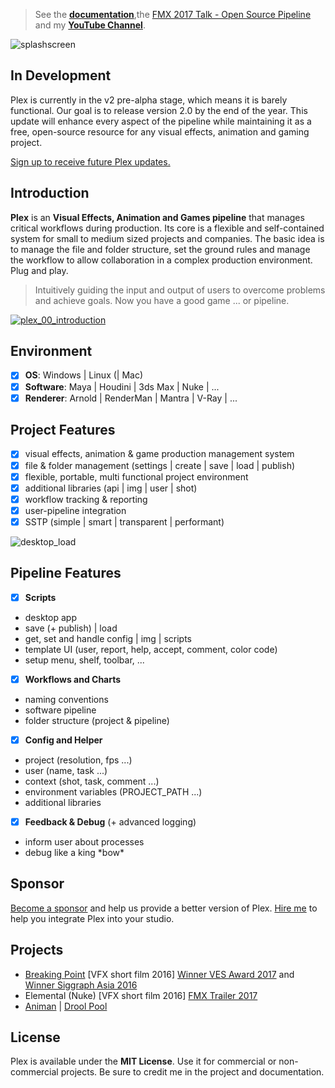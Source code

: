 > See the [**documentation**](https://github.com/alexanderrichtertd/plex/wiki),the [FMX 2017 Talk - Open Source Pipeline](https://www.youtube.com/watch?v=_JC0AMYX_Bw) and my **[YouTube Channel](https://youtube.com/alexanderrichtertd)**.

![splashscreen](https://user-images.githubusercontent.com/9514022/29427356-dbd29200-8389-11e7-9731-051ed39d2558.png)

## **In Development**
Plex is currently in the v2 pre-alpha stage, which means it is barely functional. Our goal is to release version 2.0 by the end of the year. This update will enhance every aspect of the pipeline while maintaining it as a free, open-source resource for any visual effects, animation and gaming project.

[Sign up to receive future Plex updates.](https://www.alexanderrichtertd.com/plex)


## **Introduction**
**Plex** is an **Visual Effects, Animation and Games pipeline** that manages critical workflows during production.
Its core is a flexible and self-contained system for small to medium sized projects and companies.
The basic idea is to manage the file and folder structure, set the ground rules and manage the workflow to allow collaboration in a complex production environment. Plug and play.

> Intuitively guiding the input and output of users to overcome problems and achieve goals.
> Now you have a good game ... or pipeline.

[![plex_00_introduction](https://user-images.githubusercontent.com/9514022/29458175-179be8ba-841e-11e7-8be7-a83b0a37b28e.PNG)](https://youtu.be/gqRailvSmtw)

## Environment
- [x] **OS**: Windows | Linux (| Mac)
- [x] **Software**: Maya | Houdini | 3ds Max | Nuke | ...
- [x] **Renderer**: Arnold | RenderMan | Mantra | V-Ray | ...

## Project Features
- [x] visual effects, animation & game production management system
- [x] file & folder management (settings | create | save | load | publish)
- [x] flexible, portable, multi functional project environment
- [x] additional libraries (api | img | user | shot)
- [x] workflow tracking & reporting
- [x] user-pipeline integration
- [x] SSTP (simple | smart | transparent | performant)

![desktop_load](https://user-images.githubusercontent.com/9514022/30782643-477e0060-a136-11e7-883d-eadc16fbf0e0.gif)

## Pipeline Features
- [x] **Scripts**
 - desktop app
 - save (+ publish) | load
 - get, set and handle config | img | scripts
 - template UI (user, report, help, accept, comment, color code)
 - setup menu, shelf, toolbar, ...
- [x] **Workflows and Charts**
 - naming conventions
 - software pipeline
 - folder structure (project & pipeline)
- [x] **Config and Helper**
 - project (resolution, fps ...)
 - user (name, task ...)
 - context (shot, task, comment ...)
 - environment variables (PROJECT_PATH ...)
 - additional libraries
- [x] **Feedback & Debug** (+ advanced logging)
 - inform user about processes
 - debug like a king \*bow\*


## **Sponsor**
[Become a sponsor](https://github.com/alexanderrichtertd/plex/wiki/Sponsor) and help us provide a better version of Plex.
[Hire me](https://www.alexanderrichtertd.com/contact) to help you integrate Plex into your studio.

## **Projects**
- [Breaking Point](https://vimeo.com/178452618) \[VFX short film 2016\]
[Winner VES Award 2017](https://www.visualeffectssociety.com/post/15th-annual-ves-awards-nominees) and [Winner Siggraph Asia 2016](https://sa2016.siggraph.org/en)
- Elemental (Nuke) \[VFX short film 2016\]
[FMX Trailer 2017](https://www.youtube.com/watch?v=KmI8yakN9d4)
- [Animan](https://www.youtube.com/watch?v=CxxzeZg05mE) | [Drool Pool](https://www.youtube.com/watch?v=EueZW6H8Rq0&t=2s)


## **License**
Plex is available under the **MIT License**. Use it for commercial or non-commercial projects. 
Be sure to credit me in the project and documentation.
